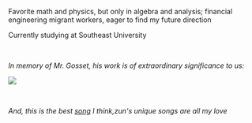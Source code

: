 Favorite math and physics, but only in algebra and analysis; financial engineering migrant workers, eager to find my future direction

Currently studying at Southeast University

<br>

_In memory of Mr. Gosset, his work is of extraordinary significance to us:_

![](http://latex.codecogs.com/svg.latex?t=\frac{\bar{X}-\mu}{\frac{S_n}{\sqrt(n)}})

<br>

_And, this is the best [song](https://music.163.com/#/song?id=22636647) I think,zun's unique songs are all my love_
 
